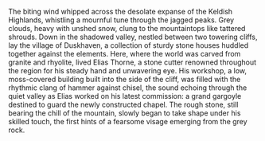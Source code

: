 The biting wind whipped across the desolate expanse of the Keldish Highlands, whistling a mournful tune through the jagged peaks.  Grey clouds, heavy with unshed snow, clung to the mountaintops like tattered shrouds.  Down in the shadowed valley, nestled between two towering cliffs, lay the village of Duskhaven, a collection of sturdy stone houses huddled together against the elements.  Here, where the world was carved from granite and rhyolite, lived Elias Thorne, a stone cutter renowned throughout the region for his steady hand and unwavering eye.  His workshop, a low, moss-covered building built into the side of the cliff, was filled with the rhythmic clang of hammer against chisel, the sound echoing through the quiet valley as Elias worked on his latest commission: a grand gargoyle destined to guard the newly constructed chapel.  The rough stone, still bearing the chill of the mountain, slowly began to take shape under his skilled touch, the first hints of a fearsome visage emerging from the grey rock.
